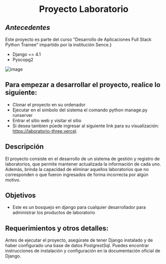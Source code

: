 <div align="center">
  <h1>Proyecto Laboratorio </h1>
</div>

## _Antecedentes_

Este proyecto es parte del curso "Desarrollo de Aplicaciones Full Stack Python Trainee" impartido por la institución Sence.}


- Django == 4.1
- Pyscopg2


![image](https://github.com/David-Alfredo-Concha-Cid/laboratorio/assets/113479167/887cbbb5-40ee-42e6-992a-646d4d0ac28c)


## Para empezar a desarrollar el proyecto, realice lo siguiente: 


- Clonar el proyecto en su ordenador
- Ejecutar en el simbolo del sistema el comando python manage.py runserver
- Entrar el sitio web y visitar el sitio
- Si desea tambien púede ingresar al siguiente link para su visualización: https://laboratorio-three.vercel.


## Descripción

El proyecto consiste en el desarrollo de un sistema de gestión y registro de laboratorios, que permite mantener actualizada la información de cada uno. Además, brinda la capacidad de eliminar aquellos laboratorios que no corresponden o que fueron ingresados de forma incorrecta por algún motivo.

## Objetivos

- Este es un bosquejo en django para cualquier desarrollador  para administrar los productos de laboratorio


## Requerimientos y otros detalles:

Antes de ejecutar el proyecto, asegúrate de tener Django instalado y de haber configurado una base de datos PostgrestSql. Puedes encontrar instrucciones de instalación y configuración en la documentación oficial de Django.

